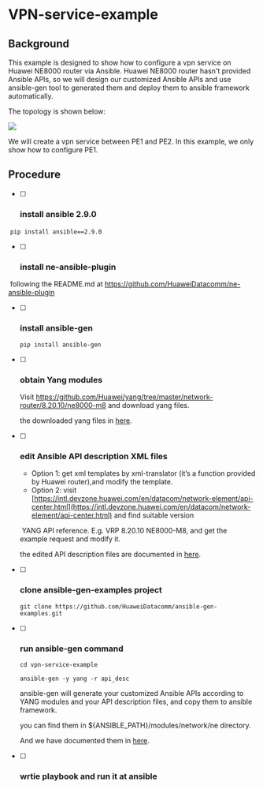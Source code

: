 # VPN-service-example

## **Background**

This example is designed to show how to configure a vpn service on Huawei NE8000 router via Ansible.
Huawei NE8000 router hasn't provided Ansible APIs, so we will design our customized Ansible APIs 
and use ansible-gen tool to generated them and deploy them to ansible framework automatically.

The topology is shown below:

![](D:\fengchong\code\ansible-gen-examples\vpn-service-example\pictures\toplogy.png)

We will create a vpn service between PE1 and PE2. In this example, we only show how to configure PE1. 

## Procedure

- [ ] ### install ansible 2.9.0

​        `pip install ansible==2.9.0`

- [ ] ### install ne-ansible-plugin

​       following the README.md at https://github.com/HuaweiDatacomm/ne-ansible-plugin

- [ ] ### install ansible-gen

  `pip install ansible-gen`

- [ ] ### obtain Yang modules

  Visit https://github.com/Huawei/yang/tree/master/network-router/8.20.10/ne8000-m8
  and download yang files.

  the downloaded yang files in [here](https://github.com/HuaweiDatacomm/ansible-gen-examples/tree/main/vpn-service-example/yang).

- [ ] ### edit Ansible API description XML files

  - Option 1: get xml templates by xml-translator (it’s a function provided by Huawei router),and modify the template.
  - Option 2: visit [https://intl.devzone.huawei.com/en/datacom/network-element/api-center.html](https://intl.devzone.huawei.com/en/datacom/network-element/api-center.html)  and find suitable version 

  ​                  YANG API reference. E.g. VRP 8.20.10   NE8000-M8, and get the example request and modify it.

  the edited API description files are documented in [here](https://github.com/HuaweiDatacomm/ansible-gen-examples/tree/main/vpn-service-example/api_desc).

- [ ] ### clone ansible-gen-examples project

  `git clone https://github.com/HuaweiDatacomm/ansible-gen-examples.git`

- [ ] ### run ansible-gen command

  `cd vpn-service-example`

  `ansible-gen -y yang -r api_desc`

  ansible-gen will generate your customized Ansible APIs according to YANG modules and your API description files, and copy them to ansible framework.

  you can find them in ${ANSIBLE_PATH}/modules/network/ne directory.

  And we have documented them in [here](https://github.com/HuaweiDatacomm/ansible-gen-examples/tree/main/vpn-service-example/apis).

- [ ] ### wrtie playbook and run it at ansible

  

  

